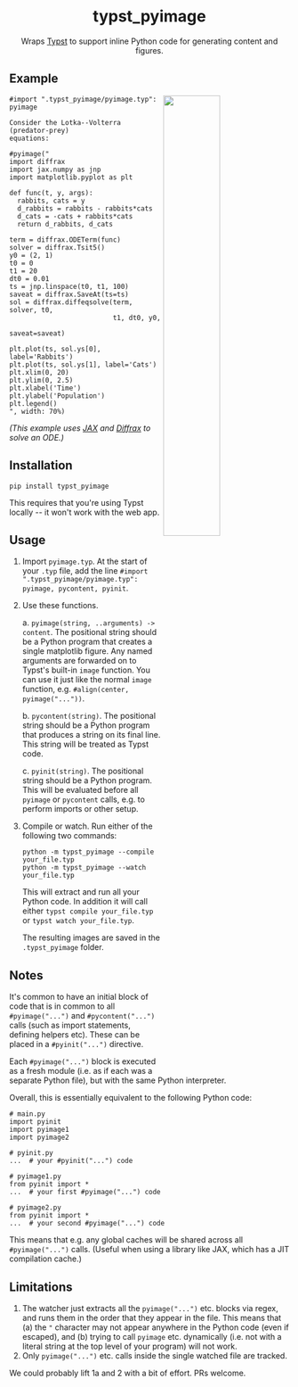 <h1 align="center">typst_pyimage</h1>

<p align="center">Wraps <a href="https://github.com/typst/typst">Typst</a> to support inline Python code for generating content and figures.</p>

## Example

<img align="right" width="45%" src="https://raw.githubusercontent.com/patrick-kidger/typst_pyimage/main/imgs/lotka_volterra.png">

```typst
#import ".typst_pyimage/pyimage.typ": pyimage

Consider the Lotka--Volterra (predator-prey)
equations:

#pyimage("
import diffrax
import jax.numpy as jnp
import matplotlib.pyplot as plt

def func(t, y, args):
  rabbits, cats = y
  d_rabbits = rabbits - rabbits*cats
  d_cats = -cats + rabbits*cats
  return d_rabbits, d_cats

term = diffrax.ODETerm(func)
solver = diffrax.Tsit5()
y0 = (2, 1)
t0 = 0
t1 = 20
dt0 = 0.01
ts = jnp.linspace(t0, t1, 100)
saveat = diffrax.SaveAt(ts=ts)
sol = diffrax.diffeqsolve(term, solver, t0,
                          t1, dt0, y0,
                          saveat=saveat)

plt.plot(ts, sol.ys[0], label='Rabbits')
plt.plot(ts, sol.ys[1], label='Cats')
plt.xlim(0, 20)
plt.ylim(0, 2.5)
plt.xlabel('Time')
plt.ylabel('Population')
plt.legend()
", width: 70%)
```

_(This example uses [JAX](https://github.com/google/jax) and [Diffrax](https://github.com/patrick-kidger/diffrax) to solve an ODE.)_

## Installation

```
pip install typst_pyimage
```

This requires that you're using Typst locally -- it won't work with the web app.

## Usage

1. Import `pyimage.typ`. At the start of your `.typ` file, add the line `#import ".typst_pyimage/pyimage.typ": pyimage, pycontent, pyinit`.

2. Use these functions.

   a. `pyimage(string, ..arguments) -> content`. The positional string should be a Python program that creates a single matplotlib figure. Any named arguments are forwarded on to Typst's built-in `image` function. You can use it just like the normal `image` function, e.g. `#align(center, pyimage("..."))`.

   b. `pycontent(string)`. The positional string should be a Python program that produces a string on its final line. This string will be treated as Typst code.

   c. `pyinit(string)`. The positional string should be a Python program. This will be evaluated before all `pyimage` or `pycontent` calls, e.g. to perform imports or other setup.

3. Compile or watch. Run either of the following two commands:

   ```
   python -m typst_pyimage --compile your_file.typ
   python -m typst_pyimage --watch your_file.typ
   ```

   This will extract and run all your Python code. In addition it will call either `typst compile your_file.typ` or `typst watch your_file.typ`.

   The resulting images are saved in the `.typst_pyimage` folder.

## Notes

It's common to have an initial block of code that is in common to all `#pyimage("...")` and `#pycontent("...")` calls (such as import statements, defining helpers etc). These can be placed in a `#pyinit("...")` directive.

Each `#pyimage("...")` block is executed as a fresh module (i.e. as if each was a separate Python file), but with the same Python interpreter.

Overall, this is essentially equivalent to the following Python code:

```
# main.py
import pyinit
import pyimage1
import pyimage2

# pyinit.py
...  # your #pyinit("...") code

# pyimage1.py
from pyinit import *
...  # your first #pyimage("...") code

# pyimage2.py
from pyinit import *
...  # your second #pyimage("...") code
```

This means that e.g. any global caches will be shared across all `#pyimage("...")` calls. (Useful when using a library like JAX, which has a JIT compilation cache.)

## Limitations

1. The watcher just extracts all the `pyimage("...")` etc. blocks via regex, and runs them in the order that they appear in the file. This means that (a) the `"` character may not appear anywhere in the Python code (even if escaped), and (b) trying to call `pyimage` etc. dynamically (i.e. not with a literal string at the top level of your program) will not work.
2. Only `pyimage("...")` etc. calls inside the single watched file are tracked.

We could probably lift 1a and 2 with a bit of effort. PRs welcome.
